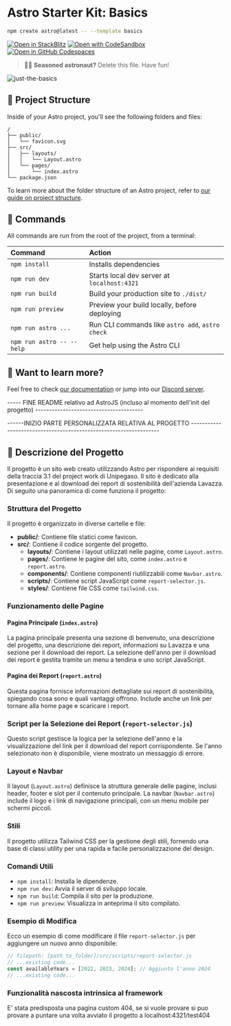 # Astro Starter Kit: Basics

```sh
npm create astro@latest -- --template basics
```

[![Open in StackBlitz](https://developer.stackblitz.com/img/open_in_stackblitz.svg)](https://stackblitz.com/github/withastro/astro/tree/latest/examples/basics)
[![Open with CodeSandbox](https://assets.codesandbox.io/github/button-edit-lime.svg)](https://codesandbox.io/p/sandbox/github/withastro/astro/tree/latest/examples/basics)
[![Open in GitHub Codespaces](https://github.com/codespaces/badge.svg)](https://codespaces.new/withastro/astro?devcontainer_path=.devcontainer/basics/devcontainer.json)

> 🧑‍🚀 **Seasoned astronaut?** Delete this file. Have fun!

![just-the-basics](https://github.com/withastro/astro/assets/2244813/a0a5533c-a856-4198-8470-2d67b1d7c554)

## 🚀 Project Structure

Inside of your Astro project, you'll see the following folders and files:

```text
/
├── public/
│   └── favicon.svg
├── src/
│   ├── layouts/
│   │   └── Layout.astro
│   └── pages/
│       └── index.astro
└── package.json
```

To learn more about the folder structure of an Astro project, refer to [our guide on project structure](https://docs.astro.build/en/basics/project-structure/).

## 🧞 Commands

All commands are run from the root of the project, from a terminal:

| Command                   | Action                                           |
| :------------------------ | :----------------------------------------------- |
| `npm install`             | Installs dependencies                            |
| `npm run dev`             | Starts local dev server at `localhost:4321`      |
| `npm run build`           | Build your production site to `./dist/`          |
| `npm run preview`         | Preview your build locally, before deploying     |
| `npm run astro ...`       | Run CLI commands like `astro add`, `astro check` |
| `npm run astro -- --help` | Get help using the Astro CLI                     |

## 👀 Want to learn more?

Feel free to check [our documentation](https://docs.astro.build) or jump into our [Discord server](https://astro.build/chat).

----- FINE README relativo ad AstroJS (incluso al momento dell'init del progetto) ---------------------------------------

------INIZIO PARTE PERSONALIZZATA RELATIVA AL PROGETTO ------------------------------------------------------------------

## 📝 Descrizione del Progetto

Il progetto è un sito web creato utilizzando Astro per rispondere ai requisiti della traccia 3.1 del project work di Unipegaso.
Il sito è dedicato alla presentazione e al download dei report di sostenibilità dell'azienda Lavazza. 
Di seguito una panoramica di come funziona il progetto:

### Struttura del Progetto

Il progetto è organizzato in diverse cartelle e file:

- **public/**: Contiene file statici come favicon.
- **src/**: Contiene il codice sorgente del progetto.
  - **layouts/**: Contiene i layout utilizzati nelle pagine, come `Layout.astro`.
  - **pages/**: Contiene le pagine del sito, come `index.astro` e `report.astro`.
  - **components/**: Contiene componenti riutilizzabili come `Navbar.astro`.
  - **scripts/**: Contiene script JavaScript come `report-selector.js`.
  - **styles/**: Contiene file CSS come `tailwind.css`.

### Funzionamento delle Pagine

#### Pagina Principale (`index.astro`)

La pagina principale presenta una sezione di benvenuto, una descrizione del progetto, una descrizione dei report, informazioni su Lavazza e una sezione per il download dei report. La selezione dell'anno per il download dei report è gestita tramite un menu a tendina e uno script JavaScript.

#### Pagina dei Report (`report.astro`)

Questa pagina fornisce informazioni dettagliate sui report di sostenibilità, spiegando cosa sono e quali vantaggi offrono. Include anche un link per tornare alla home page e scaricare i report.

### Script per la Selezione dei Report (`report-selector.js`)

Questo script gestisce la logica per la selezione dell'anno e la visualizzazione del link per il download del report corrispondente. Se l'anno selezionato non è disponibile, viene mostrato un messaggio di errore.

### Layout e Navbar

Il layout (`Layout.astro`) definisce la struttura generale delle pagine, inclusi header, footer e slot per il contenuto principale. La navbar (`Navbar.astro`) include il logo e i link di navigazione principali, con un menu mobile per schermi piccoli.

### Stili

Il progetto utilizza Tailwind CSS per la gestione degli stili, fornendo una base di classi utility per una rapida e facile personalizzazione del design.

### Comandi Utili

- `npm install`: Installa le dipendenze.
- `npm run dev`: Avvia il server di sviluppo locale.
- `npm run build`: Compila il sito per la produzione.
- `npm run preview`: Visualizza in anteprima il sito compilato.

### Esempio di Modifica

Ecco un esempio di come modificare il file `report-selector.js` per aggiungere un nuovo anno disponibile:

```javascript
// filepath: [path_to_folder]/src/scripts/report-selector.js
// ...existing code...
const availableYears = [2022, 2023, 2024]; // Aggiunto l'anno 2024
// ...existing code...
```

### Funzionalità nascosta intrinsica al framework

E' stata predisposta una pagina custom 404, se si vuole provare si puo provare a puntare una volta avviato il progetto
a localhost:4321/test404
